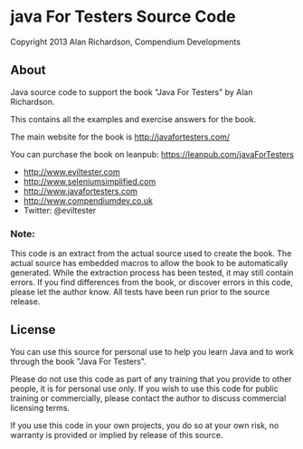 java For Testers Source Code
============================

Copyright 2013 Alan Richardson, Compendium Developments

About
-----
Java source code to support the book "Java For Testers" by Alan Richardson.

This contains all the examples and exercise answers for the book.

The main website for the book is http://javafortesters.com/

You can purchase the book on leanpub: https://leanpub.com/javaForTesters

* http://www.eviltester.com
* http://www.seleniumsimplified.com
* http://www.javafortesters.com
* http://www.compendiumdev.co.uk
* Twitter: @eviltester

### Note:
This code is an extract from the actual source used to create the book. The actual source has embedded macros to allow the book to be automatically generated. While the extraction process has been tested, it may still contain errors. If you find differences from the book, or discover errors in this code, please let the author know. All tests have been run prior to the source release.

License
-------
You can use this source for personal use to help you learn Java and to work through the book "Java For Testers".

Please do not use this code as part of any training that you provide to other people, it is for personal use only. If you wish to use this code for public training or commercially, please contact the author to discuss commercial licensing terms.

If you use this code in your own projects, you do so at your own risk, no warranty is provided or implied by release of this source.